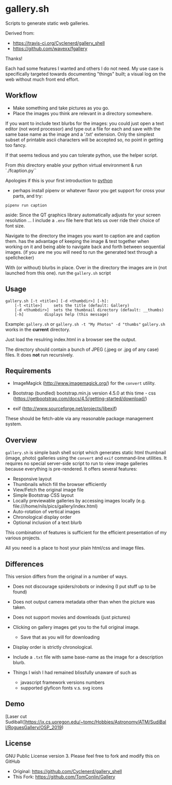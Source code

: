 gallery.sh
==========
Scripts to generate static web galleries.

Derived from:
  - https://travis-ci.org/Cyclenerd/gallery_shell
  - https://github.com/wavexx/fgallery

  Thanks!

Each had some features I wanted and others I do not need.
My use case is specifically targeted towards documenting
"things" built; a visual log on the web without much front end effort.


Workflow
---------

 - Make something and take pictures as you go.
 - Place the images you think are relevant in a directory somewhere.

 If you want to include text blurbs for the images:
 you could just open a text editor (not word processor) and type out a file
 for each and save with the same base name as the image and a '.txt' extension.
 Only the simplest subset of printable ascii characters will be accepted so,
 no point in getting too fancy.

 If that seems tedious and you can tolerate python, use the helper script.

 From *this* directory enable your python virtual environment & run `./fcaption.py``

 Apologies if this is your first introduction to [python](https://xkcd.com/1987/)

   - perhaps install pipenv or whatever flavor you get support for
   cross your parts, and try:

   `pipenv run caption`

  aside: Since the QT graphics library automatically adjusts for your screen resolution ...
  I include a `.env`  file here that lets us over ride their choice of font size.

  Navigate to the directory the images you want to caption are and caption them.
  has the advantage of keeping the image & test together when working on it
  and being able to navigate back and forth between sequential images.
  (if you are me you will need to run the generated text through a spellchecker)

With (or without) blurbs in place.
Over in the directory the images are in (not launched from this one).
run the `gallery.sh`  script

Usage
-----

	gallery.sh [-t <title>] [-d <thumbdir>] [-h]:
		[-t <title>]	 sets the title (default: Gallery)
		[-d <thumbdir>]	 sets the thumbnail directory (default: __thumbs)
		[-h]		 displays help (this message)

Example: `gallery.sh`  or `gallery.sh -t "My Photos" -d "thumbs"`
`gallery.sh` works in the **current** directory.

Just load the resulring index.html in a browser see the output.

The directory should contain a bunch of JPEG (.jpeg or .jpg  of any case) files.
It does __not__ run recursively.




Requirements
------------
* ImageMagick (http://www.imagemagick.org/) for the `convert` utility.

* Bootstrap (bundled)  bootstrap.min.js  version 4.5.0 at this time
		- css   (https://getbootstrap.com/docs/4.5/getting-started/download/)

- exif (http://www.sourceforge.net/projects/libexif)

These should be fetch-able via any reasonable package management system.

Overview
--------
`gallery.sh` is simple bash shell script which generates static html thumbnail (image, photo) galleries using the `convert` and `exif` command-line utilities.
It requires no special server-side script to run to view image galleries because everything is pre-rendered.
It offers several features:
* Responsive layout
* Thumbnails which fill the browser efficiently
* View/Fetch the original image file
* Simple Bootstrap CSS layout
* Locally previewable galleries by accessing images locally (e.g. file:///home/nils/pics/gallery/index.html)
* Auto-rotation of vertical images
* Chronological display order
* Optional inclusion of a text blurb

This combination of features is sufficient for the efficient presentation of
my various projects.

All you need is a place to host your plain html/css and image files.


Differences
----------

This version differs from the original in a number of ways.

  - Does not discourage spiders/robots or indexing (I put stuff up to be found)
  - Does not output camera metadata other than when the picture was taken.
  - Does not support movies and downloads (just pictures)
  - Clicking on gallery images get you to the full original image.
  	- Save that as you will for downloading
  - Display order is strictly chronological.
  - Include a `.txt` file with same base-name as the image for a description blurb.

  - Things I wish I had remained blissfully unaware of such as
  	- javascript framework versions numbers
  	- supported glyficon fonts v.s. svg icons


Demo
----
[Laser cut Sudiball(]https://ix.cs.uoregon.edu/~tomc/Hobbies/Astronomy/ATM/SudiBall/RoguesGallery/OSP_2019)


License
-------
GNU Public License version 3.
Please feel free to fork and modify this on GitHub
 - Original:   https://github.com/Cyclenerd/gallery_shell
 - This Fork:  https://github.com/TomConlin/Gallery
